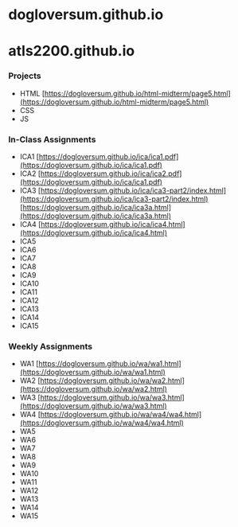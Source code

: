 # dogloversum.github.io

# atls2200.github.io
### **Projects**

* HTML
    [https://dogloversum.github.io/html-midterm/page5.html](https://dogloversum.github.io/html-midterm/page5.html)
* CSS
* JS

### **In-Class Assignments**

+ ICA1
    [https://dogloversum.github.io/ica/ica1.pdf](https://dogloversum.github.io/ica/ica1.pdf)
+ ICA2
    [https://dogloversum.github.io/ica/ica2.pdf](https://dogloversum.github.io/ica/ica1.pdf)
+ ICA3
    [https://dogloversum.github.io/ica/ica3-part2/index.html](https://dogloversum.github.io/ica/ica3-part2/index.html)
    [https://dogloversum.github.io/ica/ica3a.html](https://dogloversum.github.io/ica/ica3a.html)
+ ICA4
    [https://dogloversum.github.io/ica/ica4.html](https://dogloversum.github.io/ica/ica4.html)
+ ICA5
+ ICA6
+ ICA7
+ ICA8
+ ICA9
+ ICA10
+ ICA11
+ ICA12
+ ICA13
+ ICA14
+ ICA15

### **Weekly Assignments**

- WA1
    [https://dogloversum.github.io/wa/wa1.html](https://dogloversum.github.io/wa/wa1.html)
- WA2
    [https://dogloversum.github.io/wa/wa2.html](https://dogloversum.github.io/wa/wa2.html)
- WA3
    [https://dogloversum.github.io/wa/wa3.html](https://dogloversum.github.io/wa/wa3.html)
- WA4
    [https://dogloversum.github.io/wa/wa4/wa4.html](https://dogloversum.github.io/wa/wa4/wa4.html)
- WA5
- WA6
- WA7
- WA8
- WA9
- WA10
- WA11
- WA12
- WA13
- WA14
- WA15




